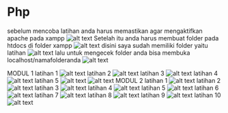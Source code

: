 # Php
sebelum mencoba latihan anda harus memastikan agar mengaktifkan apache pada xampp
![alt text](https://github.com/rezaalamsyah/Php/blob/master/Screenshot%20(230).png)
Setelah itu anda harus membuat folder pada htdocs di folder xampp
![alt text](https://github.com/rezaalamsyah/Php/blob/master/Screenshot%20(249).png)
disini saya sudah memiliki folder yaitu latihan 
![alt text](https://github.com/rezaalamsyah/Php/blob/master/Screenshot%20(250).png)
lalu untuk mengecek folder anda bisa membuka localhost/namafolderanda
![alt text](https://github.com/rezaalamsyah/Php/blob/master/Screenshot%20(231).png)

MODUL 1
latihan 1
![alt text](https://github.com/rezaalamsyah/Php/blob/master/Screenshot%20(232).png)
latihan 2
![alt text](https://github.com/rezaalamsyah/Php/blob/master/Screenshot%20(233).png)
latihan 3
![alt text](https://github.com/rezaalamsyah/Php/blob/master/Screenshot%20(234).png)
latihan 4
![alt text](https://github.com/rezaalamsyah/Php/blob/master/Screenshot%20(235).png)
latihan 5
![alt text](https://github.com/rezaalamsyah/Php/blob/master/Screenshot%20(236).png)
![alt text](https://github.com/rezaalamsyah/Php/blob/master/Screenshot%20(237).png)
MODUL 2
latihan 1
![alt text](https://github.com/rezaalamsyah/Php/blob/master/Screenshot%20(238).png)
latihan 2
![alt text](https://github.com/rezaalamsyah/Php/blob/master/Screenshot%20(239).png)
latihan 3
![alt text](https://github.com/rezaalamsyah/Php/blob/master/Screenshot%20(240).png)
latihan 4
![alt text](https://github.com/rezaalamsyah/Php/blob/master/Screenshot%20(241).png)
latihan 5
![alt text](https://github.com/rezaalamsyah/Php/blob/master/Screenshot%20(242).png)
latihan 6
![alt text](https://github.com/rezaalamsyah/Php/blob/master/Screenshot%20(243).png)
latihan 7
![alt text](https://github.com/rezaalamsyah/Php/blob/master/Screenshot%20(244).png)
latihan 8
![alt text](https://github.com/rezaalamsyah/Php/blob/master/Screenshot%20(245).png)
latihan 9
![alt text](https://github.com/rezaalamsyah/Php/blob/master/Screenshot%20(246).png)
latihan 10
![alt text](https://github.com/rezaalamsyah/Php/blob/master/Screenshot%20(247).png)
